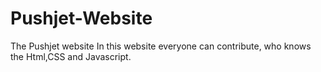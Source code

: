 # Pushjet-Website
The Pushjet website
In this website everyone can contribute, who knows the Html,CSS and Javascript.

